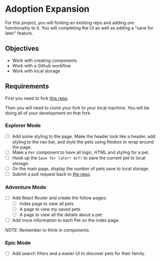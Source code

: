 # Adoption Expansion

For this project, you will forking an existing repo and adding ore functionality to it. You will completing the UI as well as adding a "save for later" feature.

## Objectives

- Work with creating components
- Work with a Github workflow
- Work with local storage

## Requirements

First you need to fork [this repo](https://github.com/mdewey/puppy-adoption).

Then you will need to clone your fork to your local machine. You will be doing all of your development on that fork.

### Explorer Mode

- [ ] Add some styling to the page. Make the header look like a header, add styling to the nav bar, and style the pets using flexbox to wrap around the page.
- [ ] Make a `Pet` component to have all logic, HTML and styling for a pet.
- [ ] Hook up the `Save for later! Arf!` to save the current pet to local storage.
- [ ] On the main page, display the number of pets save to local storage.
- [ ] Submit a pull request back to [the repo](https://github.com/mdewey/puppy-adoption).

### Adventure Mode

- [ ] Add React Router and create the follow pages:
  - [ ] Index page to view all pets
  - [ ] A page to view my saved pets
  - [ ] A page to view all the details about a pet
- [ ] Add more information to each Pet on the index page.

_NOTE_: Remember to think in components.

### Epic Mode

- [ ] Add search filters and a easier UI to discover pets for their family.

